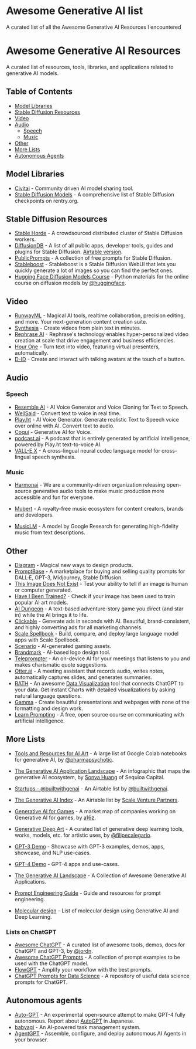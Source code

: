 # Awesome Generative AI list

A curated list of all the Awesome Generative AI Resources I encountered

# Awesome Generative AI Resources

A curated list of resources, tools, libraries, and applications related to generative AI models.

## Table of Contents

- [Model Libraries](#model-libraries)
- [Stable Diffusion Resources](#stable-diffusion-resources)
- [Video](#video)
- [Audio](#audio)
  - [Speech](#speech)
  - [Music](#music)
- [Other](#other)
- [More Lists](#more-lists)
- [Autonomous Agents](#autonomous-agents)

## Model Libraries

- [Civitai](https://civitai.com/) - Community driven AI model sharing tool.
- [Stable Diffusion Models](https://rentry.org/sdmodels) - A comprehensive list of Stable Diffusion checkpoints on rentry.org.

## Stable Diffusion Resources

- [Stable Horde](https://stablehorde.net/) - A crowdsourced distributed cluster of Stable Diffusion workers.
- [DiffusionDB](https://diffusiondb.com/) - A list of all public apps, developer tools, guides and plugins for Stable Diffusion. [Airtable version](https://airtable.com/shr0HlBwbw3nZ8Ht3/tblxOCylXV8ynh7ti).
- [PublicPrompts](https://publicprompts.art/) - A collection of free prompts for Stable Diffusion.
- [Stableboost](https://stableboost.ai/) - Stableboost is a Stable Diffusion WebUI that lets you quickly generate a lot of images so you can find the perfect ones.
- [Hugging Face Diffusion Models Course](https://github.com/huggingface/diffusion-models-class) - Python materials for the online course on diffusion models by [@huggingface](https://github.com/huggingface).

## Video

- [RunwayML](https://runwayml.com/) - Magical AI tools, realtime collaboration, precision editing, and more. Your next-generation content creation suite.
- [Synthesia](https://www.synthesia.io/) - Create videos from plain text in minutes.
- [Rephrase AI](https://www.rephrase.ai/) - Rephrase's technology enables hyper-personalized video creation at scale that drive engagement and business efficiencies.
- [Hour One](https://hourone.ai/) - Turn text into video, featuring virtual presenters, automatically.
- [D-ID](https://www.d-id.com/) - Create and interact with talking avatars at the touch of a button.

## Audio

### Speech

- [Resemble AI](https://www.resemble.ai/) - AI Voice Generator and Voice Cloning for Text to Speech.
- [WellSaid](https://wellsaidlabs.com/) - Convert text to voice in real time.
- [Play.ht](https://play.ht/) - AI Voice Generator. Generate realistic Text to Speech voice over online with AI. Convert text to audio.
- [Coqui](https://coqui.ai/) - Generative AI for Voice.
- [podcast.ai](https://podcast.ai/) - A podcast that is entirely generated by artificial intelligence, powered by Play.ht text-to-voice AI.
- [VALL-E X](https://vallex-demo.github.io/) - A cross-lingual neural codec language model for cross-lingual speech synthesis.

### Music

- [Harmonai](https://www.harmonai.org/) - We are a community-driven organization releasing open-source generative audio tools to make music production more accessible and fun for everyone.
- [Mubert](https://mubert.com/) - A royalty-free music ecosystem for content creators, brands and developers.

-   [MusicLM](https://google-research.github.io/seanet/musiclm/examples/) - A model by Google Research for generating high-fidelity music from text descriptions.

## Other

-   [Diagram](https://diagram.com/) - Magical new ways to design products.
-   [PromptBase](https://promptbase.com/) - A marketplace for buying and selling quality prompts for DALL·E, GPT-3, Midjourney, Stable Diffusion.
-   [This Image Does Not Exist](https://thisimagedoesnotexist.com/) - Test your ability to tell if an image is human or computer generated.
-   [Have I Been Trained?](https://haveibeentrained.com/) - Check if your image has been used to train popular AI art models.
-   [AI Dungeon](https://aidungeon.io/) - A text-based adventure-story game you direct (and star in) while the AI brings it to life.
-   [Clickable](https://www.clickable.so/) - Generate ads in seconds with AI. Beautiful, brand-consistent, and highly converting ads for all marketing channels.
-   [Scale Spellbook](https://scale.com/spellbook) - Build, compare, and deploy large language model apps with Scale Spellbook.
-   [Scenario](https://www.scenario.com/) - AI-generated gaming assets.
-   [Brandmark](https://brandmark.io/) - AI-based logo design tool.
-   [Teleprompter](https://github.com/danielgross/teleprompter) - An on-device AI for your meetings that listens to you and makes charismatic quote suggestions.
-   [Otter.ai](https://otter.ai/) - A meeting assistant that records audio, writes notes, automatically captures slides, and generates summaries.
-   [RATH](https://kanaries.net) - An awesome [Data Visualization](https://docs.kanaries.net/articles/data-visualization) tool that connects ChatGPT to your data. Get instant Charts with detailed visualizations by asking natural language questions.
-   [Gamma](https://gamma.app/) - Create beautiful presentations and webpages with none of the formatting and design work.
-   [Learn Prompting](https://learnprompting.org/) - A free, open source course on communicating with artificial intelligence.

## More Lists

-   [Tools and Resources for AI Art](https://pharmapsychotic.com/tools.html) - A large list of Google Colab notebooks for generative AI, by [@pharmapsychotic](https://twitter.com/pharmapsychotic).
-   [The Generative AI Application Landscape](https://twitter.com/sonyatweetybird/status/1584580362339962880) - An infographic that maps the generative AI ecosystem, by [Sonya Huang](https://twitter.com/sonyatweetybird) of Sequioa Capital.
-   [Startups - @builtwithgenai](https://airtable.com/shr6nfE9FOHp17IjG/tblL3ekHZfkm3p6YT) - An Airtable list by [@builtwithgenai](https://twitter.com/builtwithgenai).
-   [The Generative AI Index](https://airtable.com/shrH4REIgddv8SzUo/tbl5dsXdD1P859QLO) - An Airtable list by [Scale Venture Partners](https://www.scalevp.com/generative-ai).
-   [Generative AI for Games](https://twitter.com/gwertz/status/1593268767269670912) - A market map of companies working on Generative AI for games, by [a16z](https://a16z.com/).
-   [Generative Deep Art](https://github.com/filipecalegario/awesome-generative-deep-art) - A curated list of generative deep learning tools, works, models, etc. for artistic uses, by [@filipecalegario](https://.github.com/filipecalegario/).

-   [GPT-3 Demo](https://gpt3demo.com/) - Showcase with GPT-3 examples, demos, apps, showcase, and NLP use-cases.
-   [GPT-4 Demo](https://gpt4demo.com/) - GPT-4 apps and use-cases.
-   [The Generative AI Landscape](https://github.com/ai-collection/ai-collection) - A Collection of Awesome Generative AI Applications.
-   [Prompt Engineering Guide](https://github.com/dair-ai/Prompt-Engineering-Guide) - Guide and resources for prompt engineering.
-   [Molecular design](https://github.com/AspirinCode/papers-for-molecular-design-using-DL) - List of molecular design using Generative AI and Deep Learning.

### Lists on ChatGPT

-   [Awesome ChatGPT](https://github.com/humanloop/awesome-chatgpt) - A curated list of awesome tools, demos, docs for ChatGPT and GPT-3, by [@jordn](https://github.com/jordn).
-   [Awesome ChatGPT Prompts](https://github.com/f/awesome-chatgpt-prompts) - A collection of prompt examples to be used with the ChatGPT model.
-   [FlowGPT](https://flowgpt.com/) - Amplify your workflow with the best prompts.
-   [ChatGPT Prompts for Data Science](https://github.com/travistangvh/ChatGPT-Data-Science-Prompts) - A repository of useful data science prompts for ChatGPT.

## Autonomous agents

-   [Auto-GPT](https://github.com/Torantulino/Auto-GPT) - An experimental open-source attempt to make GPT-4 fully autonomous. Report about [AutoGPT](https://docs.kanaries.net/articles/autogpt-4) in Japanese.
-   [babyagi](https://github.com/yoheinakajima/babyagi) - An AI-powered task management system.
-   [AgentGPT](https://github.com/reworkd/AgentGPT) - Assemble, configure, and deploy autonomous AI Agents in your browser.

